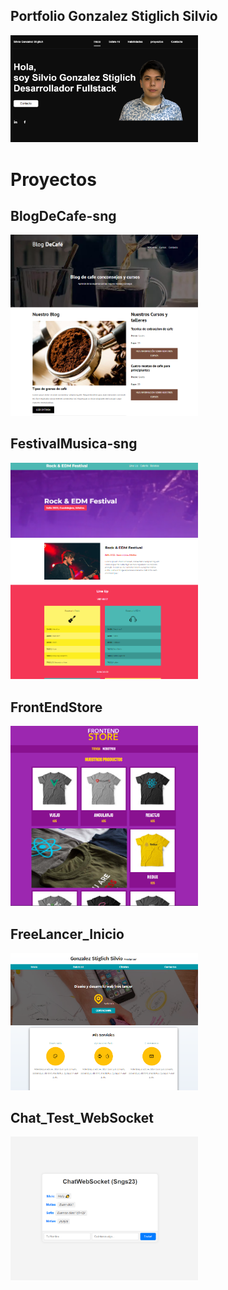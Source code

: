 ## Portfolio Gonzalez Stiglich Silvio
<a href="https://sngs23.github.io/Portfolio_Gonzalez_Silvio/">
    <img src="/img_webs_sng/git_cv.PNG" alt="BlogDeCafe-sng" width="300"/>
</a> 


# Proyectos

## BlogDeCafe-sng
<a href="https://blog-cafe-sng.vercel.app/?vercelToolbarCode=EjWcv0fDSC3Mpna">
    <img src="/img_webs_sng/blog_cafe.PNG" alt="BlogDeCafe-sng" width="300"/>
</a>

## FestivalMusica-sng
<a href="https://festivalmusica-sng.netlify.app">
    <img src="/img_webs_sng/rock_festival.PNG" alt="FestivalMusica-sng" width="300"/>
</a>

## FrontEndStore
<a href="https://sng-proyecto-tienda-ropa.netlify.app">
    <img src="/img_webs_sng/tienda_ropa.PNG" alt="FrontEndStore" width="300"/>
</a>

## FreeLancer_Inicio
<a href="https://sng-primer-proyecto-web.netlify.app">
    <img src="/img_webs_sng/freelance_silvio.PNG" alt="FreeLancer_Inicio" width="300"/>
</a>

## Chat_Test_WebSocket
<a href="https://chattestsng.onrender.com">
    <img src="/img_webs_sng/chattest.PNG" alt="ChatTestWebSocket" width="300"/>
</a>
